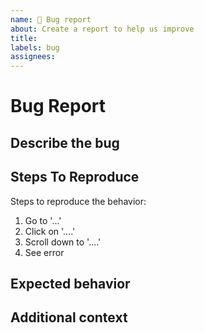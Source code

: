 ```yaml
---
name: 🐛 Bug report
about: Create a report to help us improve
title:
labels: bug
assignees:
---
```


# Bug Report

## Describe the bug

<!-- A clear and concise description of what the bug is. -->

## Steps To Reproduce

Steps to reproduce the behavior:

1. Go to '...'
2. Click on '....'
3. Scroll down to '....'
4. See error

## Expected behavior

<!-- A clear and concise description of what you expected to happen. -->

## Additional context

<!-- Add any other context about the problem here. -->
